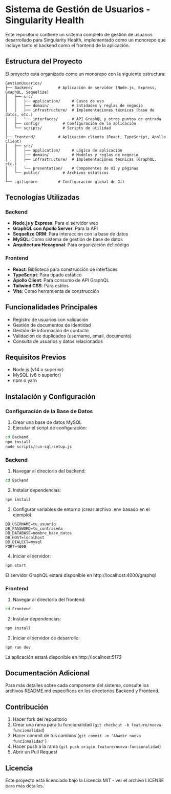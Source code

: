 # Sistema de Gestión de Usuarios - Singularity Health

Este repositorio contiene un sistema completo de gestión de usuarios desarrollado para Singularity Health, implementado como un monorepo que incluye tanto el backend como el frontend de la aplicación.

## Estructura del Proyecto

El proyecto está organizado como un monorepo con la siguiente estructura:

```
GestionUsuarios/
├── Backend/           # Aplicación de servidor (Node.js, Express, GraphQL, Sequelize)
│   ├── src/
│   │   ├── application/     # Casos de uso
│   │   ├── domain/          # Entidades y reglas de negocio
│   │   ├── infrastructure/  # Implementaciones técnicas (base de datos, etc.)
│   │   └── interfaces/      # API GraphQL y otros puntos de entrada
│   ├── config/          # Configuración de la aplicación
│   └── scripts/         # Scripts de utilidad
│
├── Frontend/          # Aplicación cliente (React, TypeScript, Apollo Client)
│   ├── src/
│   │   ├── application/     # Lógica de aplicación
│   │   ├── domain/          # Modelos y reglas de negocio
│   │   ├── infrastructure/  # Implementaciones técnicas (GraphQL, etc.)
│   │   └── presentation/    # Componentes de UI y páginas
│   └── public/          # Archivos estáticos
│
└── .gitignore         # Configuración global de Git
```

## Tecnologías Utilizadas

### Backend
- **Node.js y Express**: Para el servidor web
- **GraphQL con Apollo Server**: Para la API
- **Sequelize ORM**: Para interacción con la base de datos
- **MySQL**: Como sistema de gestión de base de datos
- **Arquitectura Hexagonal**: Para organización del código

### Frontend
- **React**: Biblioteca para construcción de interfaces
- **TypeScript**: Para tipado estático
- **Apollo Client**: Para consumo de API GraphQL
- **Tailwind CSS**: Para estilos
- **Vite**: Como herramienta de construcción

## Funcionalidades Principales

- Registro de usuarios con validación
- Gestión de documentos de identidad
- Gestión de información de contacto
- Validación de duplicados (username, email, documento)
- Consulta de usuarios y datos relacionados

## Requisitos Previos

- Node.js (v14 o superior)
- MySQL (v8 o superior)
- npm o yarn

## Instalación y Configuración

### Configuración de la Base de Datos

1. Crear una base de datos MySQL
2. Ejecutar el script de configuración:

```bash
cd Backend
npm install
node scripts/run-sql-setup.js
```

### Backend

1. Navegar al directorio del backend:

```bash
cd Backend
```

2. Instalar dependencias:

```bash
npm install
```

3. Configurar variables de entorno (crear archivo .env basado en el ejemplo):

```
DB_USERNAME=tu_usuario
DB_PASSWORD=tu_contraseña
DB_DATABASE=nombre_base_datos
DB_HOST=localhost
DB_DIALECT=mysql
PORT=4000
```

4. Iniciar el servidor:

```bash
npm start
```

El servidor GraphQL estará disponible en http://localhost:4000/graphql

### Frontend

1. Navegar al directorio del frontend:

```bash
cd Frontend
```

2. Instalar dependencias:

```bash
npm install
```

3. Iniciar el servidor de desarrollo:

```bash
npm run dev
```

La aplicación estará disponible en http://localhost:5173

## Documentación Adicional

Para más detalles sobre cada componente del sistema, consulte los archivos README.md específicos en los directorios Backend y Frontend.

## Contribución

1. Hacer fork del repositorio
2. Crear una rama para tu funcionalidad (`git checkout -b feature/nueva-funcionalidad`)
3. Hacer commit de tus cambios (`git commit -m 'Añadir nueva funcionalidad'`)
4. Hacer push a la rama (`git push origin feature/nueva-funcionalidad`)
5. Abrir un Pull Request

## Licencia

Este proyecto está licenciado bajo la Licencia MIT - ver el archivo LICENSE para más detalles.